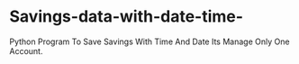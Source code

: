 # Savings-data-with-date-time-
Python Program To Save Savings With Time And Date
Its Manage Only One Account.
